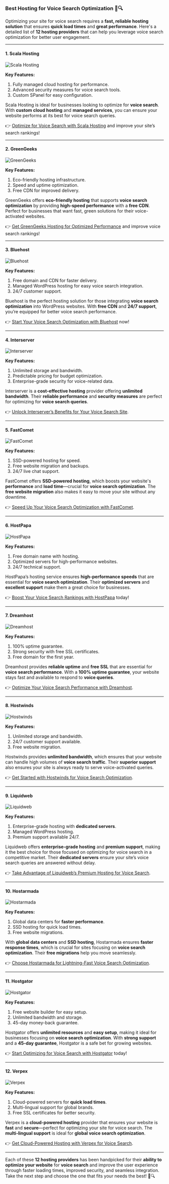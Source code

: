 ### Best Hosting for Voice Search Optimization 🎤🔍

Optimizing your site for voice search requires a **fast, reliable hosting solution** that ensures **quick load times** and **great performance**. Here's a detailed list of **12 hosting providers** that can help you leverage voice search optimization for better user engagement.

---

#### 1. Scala Hosting
![Scala Hosting](https://i.imgur.com/uJ5JIK3.png "Scala Web Hosting")

**Key Features:**
1. Fully managed cloud hosting for performance.
2. Advanced security measures for voice search tools.
3. Custom SPanel for easy configuration.

Scala Hosting is ideal for businesses looking to optimize for **voice search**. With **custom cloud hosting** and **managed services**, you can ensure your website performs at its best for voice search queries. 

👉 [Optimize for Voice Search with Scala Hosting](https://snipitx.com/scala-jy) and improve your site’s search rankings!

---

#### 2. GreenGeeks 
![GreenGeeks](https://i.imgur.com/eEwuntu.jpg "GreenGeeks Hosting")

**Key Features:**
1. Eco-friendly hosting infrastructure.
2. Speed and uptime optimization.
3. Free CDN for improved delivery.

GreenGeeks offers **eco-friendly hosting** that supports **voice search optimization** by providing **high-speed performance** with a **free CDN**. Perfect for businesses that want fast, green solutions for their voice-activated websites.

👉 [Get GreenGeeks Hosting for Optimized Performance](https://snipitx.com/greengeeks-jy) and improve voice search rankings!

---

#### 3. Bluehost
![Bluehost](https://i.imgur.com/PasFF9E.jpeg "Bluehost Hosting")

**Key Features:**
1. Free domain and CDN for faster delivery.
2. Managed WordPress hosting for easy voice search integration.
3. 24/7 customer support.

Bluehost is the perfect hosting solution for those integrating **voice search optimization** into WordPress websites. With **free CDN** and **24/7 support**, you’re equipped for better voice search performance.

👉 [Start Your Voice Search Optimization with Bluehost](https://snipitx.com/bluehost-jy) now!

---

#### 4. Interserver
![Interserver](https://i.imgur.com/OM5dOEW.jpeg "Interserver Hosting")

**Key Features:**
1. Unlimited storage and bandwidth.
2. Predictable pricing for budget optimization.
3. Enterprise-grade security for voice-related data.

Interserver is a **cost-effective hosting** provider offering **unlimited bandwidth**. Their **reliable performance** and **security measures** are perfect for optimizing for **voice search queries**.

👉 [Unlock Interserver’s Benefits for Your Voice Search Site](https://snipitx.com/interserver-jy).

---

#### 5. FastComet
![FastComet](https://i.imgur.com/7qgXuWp.png "FastComet Hosting")

**Key Features:**
1. SSD-powered hosting for speed.
2. Free website migration and backups.
3. 24/7 live chat support.

FastComet offers **SSD-powered hosting**, which boosts your website's **performance** and **load time**—crucial for **voice search optimization**. The **free website migration** also makes it easy to move your site without any downtime.

👉 [Speed Up Your Voice Search Optimization with FastComet](https://snipitx.com/fastcomet-jy).

---

#### 6. HostPapa
![HostPapa](https://i.imgur.com/ouDTkvl.jpeg "HostPapa Hosting")

**Key Features:**
1. Free domain name with hosting.
2. Optimized servers for high-performance websites.
3. 24/7 technical support.

HostPapa’s hosting service ensures **high-performance speeds** that are essential for **voice search optimization**. Their **optimized servers** and **excellent support** make them a great choice for businesses.

👉 [Boost Your Voice Search Rankings with HostPapa](https://snipitx.com/hostpapa-jy) today!

---

#### 7. Dreamhost
![Dreamhost](https://i.imgur.com/rXIg8ip.jpeg "Dreamhost Hosting")

**Key Features:**
1. 100% uptime guarantee.
2. Strong security with free SSL certificates.
3. Free domain for the first year.

Dreamhost provides **reliable uptime** and **free SSL** that are essential for **voice search performance**. With a **100% uptime guarantee**, your website stays fast and available to respond to **voice queries**.

👉 [Optimize Your Voice Search Performance with Dreamhost](https://snipitx.com/dreamhost-jy).

---

#### 8. Hostwinds
![Hostwinds](https://i.imgur.com/53aSNXx.jpeg "Hostwinds Hosting")

**Key Features:**
1. Unlimited storage and bandwidth.
2. 24/7 customer support available.
3. Free website migration.

Hostwinds provides **unlimited bandwidth**, which ensures that your website can handle high volumes of **voice search traffic**. Their **superior support** also ensures your site is always ready to serve voice-activated queries.

👉 [Get Started with Hostwinds for Voice Search Optimization](https://snipitx.com/hostwinds-jy).

---

#### 9. Liquidweb
![Liquidweb](https://i.imgur.com/4IvT9SC.jpeg "Liquidweb Hosting")

**Key Features:**
1. Enterprise-grade hosting with **dedicated servers**.
2. Managed WordPress hosting.
3. Premium support available 24/7.

Liquidweb offers **enterprise-grade hosting** and **premium support**, making it the best choice for those focused on optimizing for voice search in a competitive market. Their **dedicated servers** ensure your site’s voice search queries are answered without delay.

👉 [Take Advantage of Liquidweb’s Premium Hosting for Voice Search](https://snipitx.com/liquidweb-jy).

---

#### 10. Hostarmada
![Hostarmada](https://i.imgur.com/KFbdf3o.jpeg "Hostarmada Hosting")

**Key Features:**
1. Global data centers for **faster performance**.
2. SSD hosting for quick load times.
3. Free website migrations.

With **global data centers** and **SSD hosting**, Hostarmada ensures **faster response times**, which is crucial for sites focusing on **voice search optimization**. Their **free migrations** help you move seamlessly.

👉 [Choose Hostarmada for Lightning-Fast Voice Search Optimization](https://snipitx.com/hostarmada-jy).

---

#### 11. Hostgator
![Hostgator](https://i.imgur.com/BcVkH57.jpeg "Hostgator Hosting")

**Key Features:**
1. Free website builder for easy setup.
2. Unlimited bandwidth and storage.
3. 45-day money-back guarantee.

Hostgator offers **unlimited resources** and **easy setup**, making it ideal for businesses focusing on **voice search optimization**. With **strong support** and a **45-day guarantee**, Hostgator is a safe bet for growing websites.

👉 [Start Optimizing for Voice Search with Hostgator](https://snipitx.com/hostgator-jy) today!

---

#### 12. Verpex
![Verpex](https://i.imgur.com/6x5LhiS.jpeg "Verpex Hosting")

**Key Features:**
1. Cloud-powered servers for **quick load times**.
2. Multi-lingual support for global brands.
3. Free SSL certificates for better security.

Verpex is a **cloud-powered hosting** provider that ensures your website is **fast** and **secure**—perfect for optimizing your site for voice search. The **multi-lingual support** is ideal for **global voice search optimization**.

👉 [Get Cloud-Powered Hosting with Verpex for Voice Search](https://snipitx.com/verpex-jy).

---

Each of these **12 hosting providers** has been handpicked for their **ability to optimize your website** for **voice search** and improve the user experience through faster loading times, improved security, and seamless integration. Take the next step and choose the one that fits your needs the best! 🎤🔍
